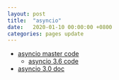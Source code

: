 ```yaml
---
layout: post
title:  "asyncio"
date:   2020-01-10 00:00:00 +0800
categories: pages update
---
```



* [asyncio master code](https://github.com/python/cpython/tree/master/Lib/asyncio)
    - [asyncio 3.6 code](https://github.com/python/cpython/tree/3.6/Lib/asyncio/)
* [asyncio 3.0 doc](https://docs.python.org/3/library/asyncio.html)







